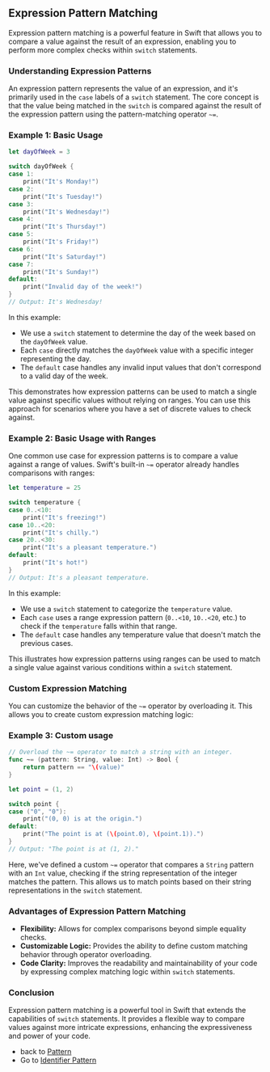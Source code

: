 ## Expression Pattern Matching

Expression pattern matching is a powerful feature in Swift that allows you to compare a value against the result of an expression, enabling you to perform more complex checks within `switch` statements. 

### Understanding Expression Patterns

An expression pattern represents the value of an expression, and it's primarily used in the `case` labels of a `switch` statement. The core concept is that the value being matched in the `switch` is compared against the result of the expression pattern using the pattern-matching operator `~=`.

### Example 1: Basic Usage
```swift
let dayOfWeek = 3

switch dayOfWeek {
case 1:
    print("It's Monday!")
case 2:
    print("It's Tuesday!")
case 3:
    print("It's Wednesday!")
case 4:
    print("It's Thursday!")
case 5:
    print("It's Friday!")
case 6:
    print("It's Saturday!")
case 7:
    print("It's Sunday!")
default:
    print("Invalid day of the week!")
}
// Output: It's Wednesday!
```

In this example:

* We use a `switch` statement to determine the day of the week based on the `dayOfWeek` value.
* Each `case` directly matches the `dayOfWeek` value with a specific integer representing the day.
* The `default` case handles any invalid input values that don't correspond to a valid day of the week.

This demonstrates how expression patterns can be used to match a single value against specific values without relying on ranges. You can use this approach for scenarios where you have a set of discrete values to check against. 


### Example 2: Basic Usage with Ranges

One common use case for expression patterns is to compare a value against a range of values. Swift's built-in `~=` operator already handles comparisons with ranges:

```swift
let temperature = 25

switch temperature {
case 0..<10:
    print("It's freezing!")
case 10..<20:
    print("It's chilly.")
case 20..<30:
    print("It's a pleasant temperature.")
default:
    print("It's hot!")
} 
// Output: It's a pleasant temperature.
```

In this example:

* We use a `switch` statement to categorize the `temperature` value.
* Each `case` uses a range expression pattern (`0..<10`, `10..<20`, etc.) to check if the `temperature` falls within that range.
* The `default` case handles any temperature value that doesn't match the previous cases.

This illustrates how expression patterns using ranges can be used to match a single value against various conditions within a `switch` statement. 


### Custom Expression Matching

You can customize the behavior of the `~=` operator by overloading it. This allows you to create custom expression matching logic:

### Example 3: Custom usage
```swift
// Overload the ~= operator to match a string with an integer.
func ~= (pattern: String, value: Int) -> Bool {
    return pattern == "\(value)"
}

let point = (1, 2)

switch point {
case ("0", "0"):
    print("(0, 0) is at the origin.")
default:
    print("The point is at (\(point.0), \(point.1)).")
}
// Output: "The point is at (1, 2)."
```

Here, we've defined a custom `~=` operator that compares a `String` pattern with an `Int` value, checking if the string representation of the integer matches the pattern. This allows us to match points based on their string representations in the `switch` statement.

### Advantages of Expression Pattern Matching

* **Flexibility:** Allows for complex comparisons beyond simple equality checks.
* **Customizable Logic:** Provides the ability to define custom matching behavior through operator overloading.
* **Code Clarity:**  Improves the readability and maintainability of your code by expressing complex matching logic within `switch` statements.

### Conclusion

Expression pattern matching is a powerful tool in Swift that extends the capabilities of `switch` statements. It provides a flexible way to compare values against more intricate expressions, enhancing the expressiveness and power of your code.

* back to [Pattern](../README.md)
* Go to [Identifier Pattern](../IdentifierPattern/README.md)